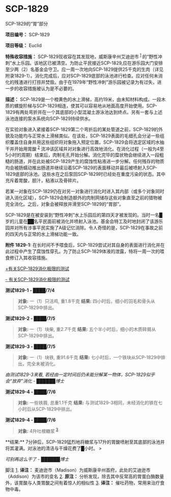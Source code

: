 # SCP-1829
                        




SCP-1829的“胃”部分



**项目编号：** SCP-1829

**项目等级：** Euclid

**特殊收容措施：** SCP-1829现收容在其发现地，威斯康辛州艾迪逊市<sup class='footnoteref'>
 <a shape='rect' class='footnoteref' id='footnoteref-1' href='javascript:;' onclick='WIKIDOT.page.utils.scrollToReference(&apos;footnote-1&apos;)'>1</a>
</sup>的“野性冲刺”水上乐园。该地区已被清空。为防止平民接近SCP-1829,应在游乐园大门安排至少两（2）名基金会守卫。应一周一次地向SCP-1829提供25千克的生肉（详见附录1829-1）。消化完成后，应对SCP-1829底部的泳池进行检查。应对任何未消化的残渣进行打捞并焚毁。由于在1979年“野性冲刺”游乐园被记录为有过失，进一步的收容措施被认为是不必要的。

**描述：** SCP-1829是一个橙黄色的水上滑梯，高约19米，由未知材料构成。一段木质的螺旋阶梯与SCP-1829相连，使其可以容易地从地面高度开始使用。SCP-1829有两处弯折并在一个其底部的小型混凝土游泳池达到终点。另有一套与上述泳池连接的泵水系统向SCP-1829持续供水。

在实验对象进入紧接着SCP-1829第二个弯折后的某处管道之前，SCP-1829的外貌及功能均与正常水上滑梯类似。在该处，SCP-1829表面的毛细孔会分泌一些组织覆盖住自身并用这些组织将对象拖入预定位置。SCP-1829会将选定区域的水抽干并开始用胃酸<sup class='footnoteref'>
 <a shape='rect' class='footnoteref' id='footnoteref-2' href='javascript:;' onclick='WIKIDOT.page.utils.scrollToReference(&apos;footnote-2&apos;)'>2</a>
</sup>流冲该区域并对对象进行高效地消化。在消化过程（一般为4至5小时的周期）结束后，肉制毛孔开始分解。消化完毕的糜状物会继续进入一段粗糙的肠道，并在此处被SCP-1829产生的腐蚀性粘液进一步分解。任何残存的物质均会被肠蠕动推出肠道并继续沿着SCP-1829的表面移动并最后被喷射入SCP-1829底部的泳池。这些水在之后泵回SCP-1829时已经处在重度污染的状态。其中充斥着胃酸，胆汁，粘液以及骨碎片。

若某一对象在SCP-1829仍在对另一对象进行消化时进入其内部（或多个对象同时进入消化区域），SCP-1829会制造额外的肉制网储存这些对象直至之前的猎物被完全消化。之后，对象会被释放并滑至SCP-1829的“胃部”。

SCP-1829是在被安装到“野性冲刺”水上乐园后的第四天才被发现的。当时一名█岁的儿童在██名平民面前被消化并喷射入泳池。基金会特工及时地封闭了该游乐园并对所有涉事平民实施了A级记忆消除。令人奇怪的是，SCP-1829在事故之前的四天内与正常的水上滑梯功能一致。

**附件 1829-1:**  在长时间不予喂食后，SCP-1829尝试对其自身的表面进行消化并在此过程中产生了腐蚀性穿孔。为了防止SCP-1829体液的泄露，特将一周一次的喂食修订入其收容措施。


<a shape='rect' class='collapsible-block-link' href='javascript:;'>+&#26377;&#20851;SCP-1829&#28040;&#21270;&#26497;&#38480;&#30340;&#27979;&#35797;</a>

<a shape='rect' class='collapsible-block-link' href='javascript:;'>-&#160;&#26377;&#20851;SCP-1829&#28040;&#21270;&#26497;&#38480;&#30340;&#27979;&#35797;</a>

**测试1829-1 - ████/7/4** 


> **对象:**  一（1）只活鸡, 重1.8千克
**结果:**  四小时后，细小的羽毛和骨头从SCP-1829中排出。
> 

**测试1829-2 - ████/7/5** 


> **对象:**  一（1）块柴, 重2.7千克
**结果:**  五个半小时后，细小的木质碎屑从SCP-1829中排出。
> 

**测试1829-3 - ████/7/5** 


> **对象:**  一（1）块铁, 重91.6千克
**结果:**  七小时后，一个铁块从SCP-1829中排出，完全未被消化。
> 

*由测试1829-3来看, 若经由一定时间后仍未能分解某一物体，SCP-1829似乎会“放弃”消化 - ██████博士* 

**测试1829-4 - ████/7/6** 


> **对象:**  一些铁屑, 总重1.1千克
**结果:**  与测试1829-3相同，未经消化的铁在七小时后从SCP-1829中排出。
> 

**测试1829-4 - ████/7/6** 


> **对象:**  4升吐根糖浆<sup class='footnoteref'>
 <a shape='rect' class='footnoteref' id='footnoteref-3' href='javascript:;' onclick='WIKIDOT.page.utils.scrollToReference(&apos;footnote-3&apos;)'>3</a>
</sup>
**结果:**  7分钟后，SCP-1829猛烈地将糖浆与17升的胃酸喷射至其底部的泳池并将其灌满。对泳池的清洁与干燥花费了█小时。
> 

*可别再这么干了 - ██████博士* 






脚注
<a shape='rect' href='javascript:;' onclick='WIKIDOT.page.utils.scrollToReference(&apos;footnoteref-1&apos;)'>1</a>. **译注：**  麦迪逊市（Madison）为威斯康辛州首府，此处的艾迪逊市（Addison）为该市的变名
<a shape='rect' href='javascript:;' onclick='WIKIDOT.page.utils.scrollToReference(&apos;footnoteref-2&apos;)'>2</a>. **原注：**  分析发现，除去其中反常高的胃蛋白酶数量外，该胃酸与人类胃酸之间有着惊人的相似性
<a shape='rect' href='javascript:;' onclick='WIKIDOT.page.utils.scrollToReference(&apos;footnoteref-3&apos;)'>3</a>. **译注：**  催吐药物，常用来治疗食物中毒。


                    